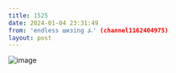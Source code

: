 ```yaml
---
title: 1525
date: 2024-01-04 23:31:49
from: 'endless шизing ⍼' (channel1162404975)
layout: post
---
```


![image](photos/photo_208@04-01-2024_23-31-49.jpg)


